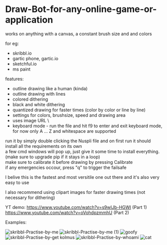 # Draw-Bot-for-any-online-game-or-application
works on anything with a canvas, a constant brush size and and colors

for eg:
* skribbl.io
* gartic phone, gartic.io
* sketchful.io
* ms paint

features:
* outline drawing like a human (kinda)
* outline drawing with lines
* colored dithering
* black and white dithering
* quantized drawing for faster times (color by color or line by line)
* settings for colors, brushsize, speed and drawing area
* uses image URL
\
* keyboard mode - run the file and hit f9 to enter and exit keyboard mode, for now only A ... Z and whitespace are supported

run it by simply double clicking the Nuspli file and on first run it should install all the requirements on its own\
a few cmd windows will pop up, just give it some time to install everything. (make sure to upgrade pip if it stays in a loop)\
make sure to calibrate it before drawing by pressing Calibrate\
if any emergencies occour, press "q" to trigger the failsafe

I belive this is the fastest and most versitile one out there and it's also very easy to use

I also recommend using clipart images for faster drawing times (not necessary for dithering)

YT demo:
https://www.youtube.com/watch?v=s9wIJb-HGWI (Part 1)\
https://www.youtube.com/watch?v=oVohdpzmmhU (Part 2)

Examples:

![skribbl-Practise-by-me ](https://user-images.githubusercontent.com/108233076/179418688-babc824a-0f97-42b0-80a1-37c2b8d6a241.gif)
![skribbl-Practise-by-me  (1)](https://user-images.githubusercontent.com/108233076/179418846-23bc80ea-5489-4792-a794-7a7429d4ec71.gif)
![goofy](https://user-images.githubusercontent.com/108233076/175929283-a5b94884-7071-4211-a84e-f5b2f5f4beb6.gif)
![skribbl-Practise-by-get kolmus](https://user-images.githubusercontent.com/108233076/178114034-246d8fd7-6e62-4751-8d0a-1335f292f1d4.gif)
![skribbl-Practise-by-whoami](https://user-images.githubusercontent.com/108233076/178746472-2af700ae-4e46-495d-a479-ad28579a032c.gif)
![cat](https://user-images.githubusercontent.com/108233076/181997267-e1d9c9f9-00ac-4ea7-831e-9c5248c2bdfd.gif)
